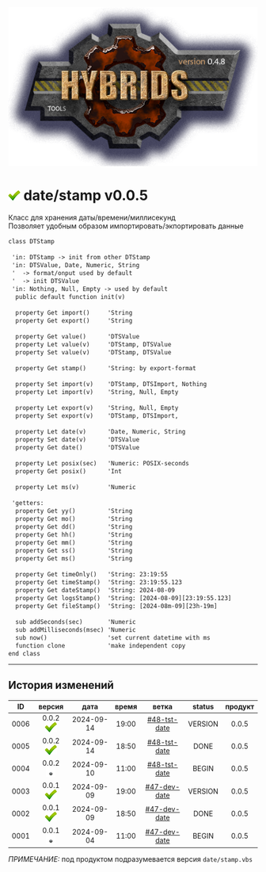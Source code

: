 [![logo](../../logo.png)](../../docs.md "documentation") 

[M]: ../date.md        "родитель"
[P]: ../../icons/progress.png  "в процессе..."
[S]: ../../icons/success.png   "ошибок не обнаружено"
[E]: ../../icons/empty.png     "нет данных"

[Tree]: tree.md

[![S]][M] date/stamp v0.0.5
===========================
Класс для хранения даты/времени/миллисекунд  
Позволяет удобным образом импортировать/экпортировать данные

```vbs
class DTStamp

 'in: DTStamp -> init from other DTStamp
 'in: DTSValue, Date, Numeric, String
 '  -> format/onput used by default
 '  -> init DTSValue 
 'in: Nothing, Null, Empty -> used by default
  public default function init(v) 

  property Get import()     'String
  property Get export()     'String

  property Get value()      'DTSValue
  property Let value(v)     'DTStamp, DTSValue
  property Set value(v)     'DTStamp, DTSValue

  property Get stamp()      'String: by export-format

  property Set import(v)    'DTStamp, DTSImport, Nothing
  property Let import(v)    'String, Null, Empty

  property Let export(v)    'String, Null, Empty
  property Set export(v)    'DTStamp, DTSImport, 

  property Let date(v)      'Date, Numeric, String
  property Set date(v)      'DTSValue
  property Get date()       'DTSValue

  property Let posix(sec)   'Numeric: POSIX-seconds
  property Get posix()      'Int

  property Let ms(v)        'Numeric

 'getters:
  property Get yy()         'String
  property Get mo()         'String
  property Get dd()         'String
  property Get hh()         'String
  property Get mm()         'String
  property Get ss()         'String
  property Get ms()         'String

  property Get timeOnly()   'String: 23:19:55
  property Get timeStamp()  'String: 23:19:55.123
  property Get dateStamp()  'String: 2024-08-09
  property Get logsStamp()  'String: [2024-08-09][23:19:55.123]
  property Get fileStamp()  'String: [2024-08m-09][23h-19m]

  sub addSeconds(sec)       'Numeric
  sub addMilliseconds(msec) 'Numeric
  sub now()                 'set current datetime with ms
  function clone            'make independent copy
end class
```

--------------------------------------------------------------------------------

История изменений 
-----------------

| **ID** |      версия     |    дата    | время |     ветка      | status  | продукт |  
|:------:|:---------------:|:----------:|:-----:|:--------------:|:-------:|:-------:|  
|  0006  | 0.0.2 [![S]][M] | 2024-09-14 | 19:00 | [#48-tst-date] | VERSION |  0.0.5  |  
|  0005  | 0.0.2 [![S]][M] | 2024-09-14 | 18:50 | [#48-tst-date] |  DONE   |  0.0.5  |  
|  0004  | 0.0.2 [![E]][M] | 2024-09-10 | 11:00 | [#48-tst-date] |  BEGIN  |  0.0.5  |  
|  0003  | 0.0.1 [![S]][M] | 2024-09-09 | 19:00 | [#47-dev-date] | VERSION |  0.0.5  |  
|  0002  | 0.0.1 [![S]][M] | 2024-09-09 | 18:50 | [#47-dev-date] |  DONE   |  0.0.5  |  
|  0001  | 0.0.1 [![E]][M] | 2024-09-04 | 11:00 | [#47-dev-date] |  BEGIN  |  0.0.5  |  

*ПРИМЕЧАНИЕ:* под продуктом подразумевается версия `date/stamp.vbs`  

[#47-dev-date]:  ../../history.md#-v047-dev
[#48-tst-date]:  ../../history.md#-v048-dev
